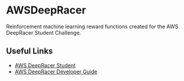 # AWSDeepRacer
 Reinforcement machine learning reward functions created for the AWS DeepRacer Student Challenge.

## Useful Links
- [AWS DeepRacer Student](https://aws.amazon.com/deepracer/student/)  
- [AWS DeepRacer Developer Guide](https://docs.aws.amazon.com/deepracer/latest/developerguide/what-is-deepracer.html)
